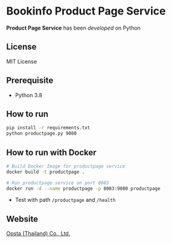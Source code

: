 # Bookinfo Product Page Service

**Product Page Service** has been *developed* on Python

## License

MIT License

## Prerequisite

- Python 3.8

## How to run

```bash
pip install -r requirements.txt
python productpage.py 9080
```

## How to run with Docker

```bash
# Build Docker Image for productpage service
docker build -t productpage .

# Run productpage service on port 8083
docker run -d --name productpage -p 8083:9080 productpage
```

* Test with path `/productpage` and `/health`

## Website

[Opsta (Thailand) Co., Ltd.](https://www.opsta.co.th)